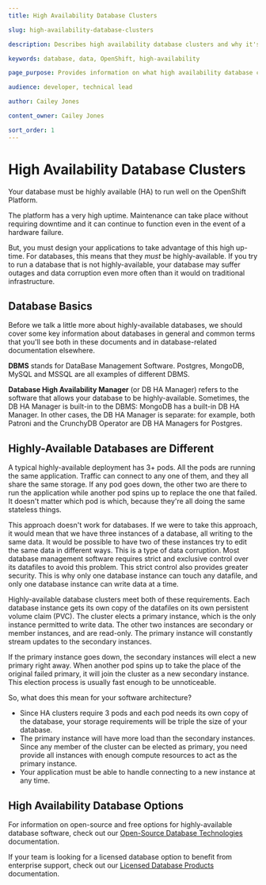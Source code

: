 ```yaml
---
title: High Availability Database Clusters

slug: high-availability-database-clusters

description: Describes high availability database clusters and why it's necessary to use them on OpenShift

keywords: database, data, OpenShift, high-availability

page_purpose: Provides information on what high availability database cluster are, how they work, and why they need to be used on a containerized platform like OpenShift

audience: developer, technical lead

author: Cailey Jones

content_owner: Cailey Jones

sort_order: 1
---
```


# High Availability Database Clusters

Your database must be highly available (HA) to run well on the OpenShift Platform.

The platform has a very high uptime. Maintenance can take place without requiring downtime and it can continue to function even in the event of a hardware failure.

But, you must design your applications to take advantage of this high up-time. For databases, this means that they *must* be highly-available. If you try to run a database that is not highly-available, your database may suffer outages and data corruption even more often than it would on traditional infrastructure.

## Database Basics

Before we talk a little more about highly-available databases, we should cover some key information about databases in general and common terms that you'll see both in these documents and in database-related documentation elsewhere.

**DBMS** stands for DataBase Management Software. Postgres, MongoDB, MySQL and MSSQL are all examples of different DBMS.

**Database High Availability Manager** (or DB HA Manager) refers to the software that allows your database to be highly-available. Sometimes, the DB HA Manager is built-in to the DBMS: MongoDB has a built-in DB HA Manager. In other cases, the DB HA Manager is separate: for example, both Patroni and the CrunchyDB Operator are DB HA Managers for Postgres. 

## Highly-Available Databases are Different

A typical highly-available deployment has 3+ pods. All the pods are running the same application. Traffic can connect to any one of them, and they all share the same storage. If any pod goes down, the other two are there to run the application while another pod spins up to replace the one that failed. It doesn't matter which pod is which, because they're all doing the same stateless things.

This approach doesn't work for databases. If we were to take this approach, it would mean that we have three instances of a database, all writing to the same data. It would be possible to have two of these instances try to edit the same data in different ways. This is a type of data corruption. Most database management software requires strict and exclusive control over its datafiles to avoid this problem. This strict control also provides greater security. This is why only one database instance can touch any datafile, and only one database instance can write data at a time.

Highly-available database clusters meet both of these requirements. Each database instance gets its own copy of the datafiles on its own persistent volume claim (PVC). The cluster elects a primary instance, which is the only instance permitted to write data. The other two instances are secondary or member instances, and are read-only. The primary instance will constantly stream updates to the secondary instances.

If the primary instance goes down, the secondary instances will elect a new primary right away. When another pod spins up to take the place of the original failed primary, it will join the cluster as a new secondary instance. This election process is usually fast enough to be unnoticeable.

So, what does this mean for your software architecture?
* Since HA clusters require 3 pods and each pod needs its own copy of the database, your storage requirements will be triple the size of your database. 
* The primary instance will have more load than the secondary instances. Since any member of the cluster can be elected as primary, you need provide all instances with enough compute resources to act as the primary instance.
* Your application must be able to handle connecting to a new instance at any time.

## High Availability Database Options

For information on open-source and free options for highly-available database software, check out our [Open-Source Database Technologies](/opensource-database-technologies) documentation.

If your team is looking for a licensed database option to benefit from enterprise support, check out our [Licensed Database Products](/licensed-database-products/) documentation.